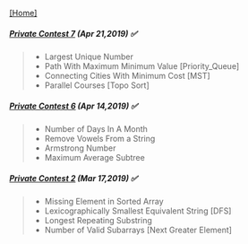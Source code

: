 [[Home]](https://github.com/anicksaha/leetcode/blob/master/README.md)

##### [Private Contest 7](https://leetcode.com/contest/private-contest-7) (Apr 21,2019) :white_check_mark:
> - Largest Unique Number
> - Path With Maximum Minimum Value [Priority_Queue]
> - Connecting Cities With Minimum Cost [MST]
> - Parallel Courses [Topo Sort]

##### [Private Contest 6](https://leetcode.com/contest/private-contest-6) (Apr 14,2019) :white_check_mark:
> - Number of Days In A Month
> - Remove Vowels From a String
> - Armstrong Number
> - Maximum Average Subtree

##### [Private Contest 2](https://leetcode.com/contest/private-contest-2) (Mar 17,2019) :white_check_mark:
> - Missing Element in Sorted Array
> - Lexicographically Smallest Equivalent String [DFS]
> - Longest Repeating Substring 
> - Number of Valid Subarrays [Next Greater Element]
